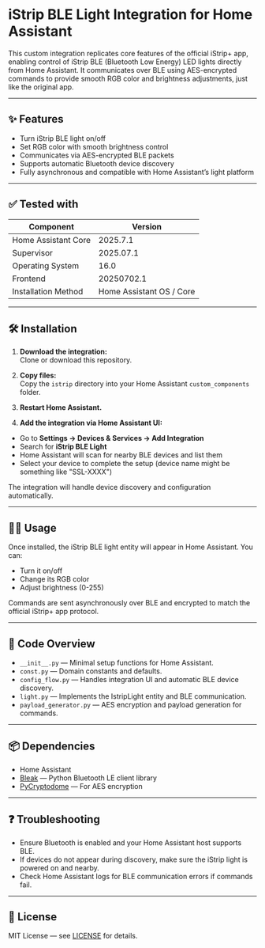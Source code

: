 # iStrip BLE Light Integration for Home Assistant

This custom integration replicates core features of the official iStrip+ app, enabling control of iStrip BLE (Bluetooth Low Energy) LED lights directly from Home Assistant. It communicates over BLE using AES-encrypted commands to provide smooth RGB color and brightness adjustments, just like the original app.

---

## ✨ Features

- Turn iStrip BLE light on/off
- Set RGB color with smooth brightness control
- Communicates via AES-encrypted BLE packets
- Supports automatic Bluetooth device discovery
- Fully asynchronous and compatible with Home Assistant’s light platform

---

## ✅ Tested with

| Component           | Version                  |
| ------------------- | ------------------------ |
| Home Assistant Core | 2025.7.1                 |
| Supervisor          | 2025.07.1                |
| Operating System    | 16.0                     |
| Frontend            | 20250702.1               |
| Installation Method | Home Assistant OS / Core |

---

## 🛠️ Installation

1. **Download the integration:**  
   Clone or download this repository.

2. **Copy files:**  
   Copy the `istrip` directory into your Home Assistant `custom_components` folder.

3. **Restart Home Assistant.**

4. **Add the integration via Home Assistant UI:**

- Go to **Settings → Devices & Services → Add Integration**
- Search for **iStrip BLE Light**
- Home Assistant will scan for nearby BLE devices and list them
- Select your device to complete the setup (device name might be something like "SSL-XXXX")

The integration will handle device discovery and configuration automatically.

---

## 🧑‍💻 Usage

Once installed, the iStrip BLE light entity will appear in Home Assistant. You can:

- Turn it on/off
- Change its RGB color
- Adjust brightness (0-255)

Commands are sent asynchronously over BLE and encrypted to match the official iStrip+ app protocol.

---

## 📁 Code Overview

- `__init__.py` — Minimal setup functions for Home Assistant.
- `const.py` — Domain constants and defaults.
- `config_flow.py` — Handles integration UI and automatic BLE device discovery.
- `light.py` — Implements the IstripLight entity and BLE communication.
- `payload_generator.py` — AES encryption and payload generation for commands.

---

## 📦 Dependencies

- Home Assistant
- [Bleak](https://github.com/hbldh/bleak) — Python Bluetooth LE client library
- [PyCryptodome](https://www.pycryptodome.org/) — For AES encryption

---

## ❓ Troubleshooting

- Ensure Bluetooth is enabled and your Home Assistant host supports BLE.
- If devices do not appear during discovery, make sure the iStrip light is powered on and nearby.
- Check Home Assistant logs for BLE communication errors if commands fail.

---

## 📝 License

MIT License — see [LICENSE](LICENSE) for details.
